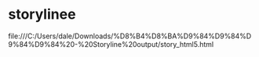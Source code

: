 # storylinee
file:///C:/Users/dale/Downloads/%D8%B4%D8%BA%D9%84%D9%84%D9%84%D9%84%20-%20Storyline%20output/story_html5.html
